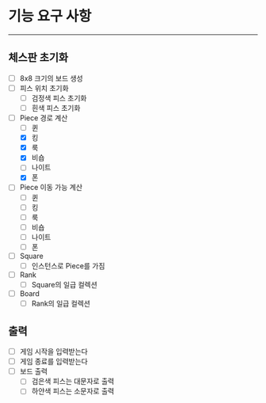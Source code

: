 # 기능 요구 사항

---

## 체스판 초기화

- [ ] 8x8 크기의 보드 생성
- [ ] 피스 위치 초기화
    - [ ] 검정색 피스 초기화
    - [ ] 흰색 피스 초기화

- [ ] Piece 경로 계산
    - [ ] 퀸
    - [X] 킹
    - [X] 룩
    - [X] 비숍
    - [ ] 나이트
    - [X] 폰

- [ ] Piece 이동 가능 계산
    - [ ] 퀸
    - [ ] 킹
    - [ ] 룩
    - [ ] 비숍
    - [ ] 나이트
    - [ ] 폰

- [ ] Square
    - [ ] 인스턴스로 Piece를 가짐
- [ ] Rank
    - [ ] Square의 일급 컬렉션
- [ ] Board
    - [ ] Rank의 일급 컬렉션

## 출력

- [ ] 게임 시작을 입력받는다
- [ ] 게임 종료를 입력받는다
- [ ] 보드 출력
    - [ ] 검은색 피스는 대문자로 출력
    - [ ] 하얀색 피스는 소문자로 출력
